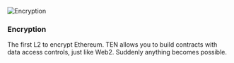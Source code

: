 ![Encryption](/assets/images/encrypted-f5ba0dc0fd0a1ec3e232e10732ec1063.png)

### Encryption

The first L2 to encrypt Ethereum. TEN allows you to build contracts with data access controls, just like Web2. Suddenly anything becomes possible.
